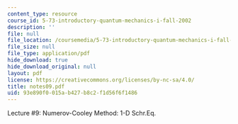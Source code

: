 ```yaml
---
content_type: resource
course_id: 5-73-introductory-quantum-mechanics-i-fall-2002
description: ''
file: null
file_location: /coursemedia/5-73-introductory-quantum-mechanics-i-fall-2002/93e890f0015ab427b8c2f1d56f6f1486_notes09.pdf
file_size: null
file_type: application/pdf
hide_download: true
hide_download_original: null
layout: pdf
license: https://creativecommons.org/licenses/by-nc-sa/4.0/
title: notes09.pdf
uid: 93e890f0-015a-b427-b8c2-f1d56f6f1486
---
```

Lecture #9: Numerov-Cooley Method: 1-D Schr.Eq.